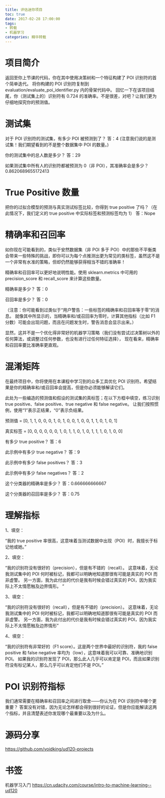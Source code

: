 ```yaml
---
title: 评估迷你项目
toc: true
date: 2017-02-28 17:00:00
tags:
- 转载
- 机器学习
categories: 精华转载
---
```

# 项目简介
返回至你上节课的代码，你在其中使用决策树和一个特征构建了 POI 识别符的首个简单迭代。 将你构建的 POI 识别符复制到 evaluation/evaluate_poi_identifier.py 内的骨架代码中。 回忆一下在该项目结尾，你（测试集上的）识别符有 0.724 的准确率。不是很差，对吧？让我们更为仔细地探究你的预测值。

<!--more-->

# 测试集
对于 POI 识别符的测试集，有多少 POI 被预测到了？
答：4
(注意我们说的是测试集！我们期望看到的不是整个数据集中 POI 的数量。)

你的测试集中的总人数是多少？
答：29

如果测试集中所有人的识别符都被预测为 0（非 POI），其准确率会是多少？
0.8620689655172413

# True Positive 数量
把你的过拟合模型的预测与真实测试标签比较，你得到 true positive 了吗？（在此情况下，我们定义的 true positive 中实际标签和预测标签均为 1）
答：Nope

# 精确率和召回率
如你现在可能看到的，类似于安然数据集（非 POI 多于 POI）中的那些不平衡类会带来一些特殊的挑战，即你可以为每个点推测出更为常见的类标签，虽然这不是一个非常有水准的策略，但却仍然能够获得相当不错的准确率！

精确率和召回率可以更好地说明性能。使用 sklearn.metrics 中可用的 precision_score 和 recall_score 来计算这些数量。

精确率是多少？
答：0

召回率是多少？ 
答：0

（注意：你可能看到过类似于“用户警告：一些标签的精确率和召回率等于零”的消息。 就像其中所显示的，当精确率和/或召回率为零时，计算其他指标（比如 F1 分数）可能会出现问题，而且在问题发生时，警告消息会显示出来。） 

显然，这并不是一个优化得非常好的机器学习策略（我们没有尝试过决策树以外的任何算法，或调整过任何参数，也没有进行过任何特征选择）， 现在看来，精确率和召回率要比准确率更直观。

# 混淆矩阵
在最终项目中，你将使用在本课程中学习到的众多工具优化 POI 识别符。希望结果是你的精确率和/或召回率会提高，但是你必须能够解读它们。

此处为一些编造的预测值和假设的测试集的真标签；在以下方框中填空，练习识别 true positive、false positive、true negative 和 false negative。 让我们按照惯例，使用“1”表示正结果，“0”表示负结果。

预测值 = [0, 1, 1, 0, 0, 0, 1, 0, 1, 0, 0, 1, 0, 0, 1, 1, 0, 1, 0, 1]

真实标签 = [0, 0, 0, 0, 0, 0, 1, 0, 1, 1, 0, 1, 0, 1, 1, 1, 0, 1, 0, 0]

有多少 true positive？
答：6

此示例中有多少 true negative？
答：9

此示例中有多少 false positives？
答：3

此示例中有多少 false negatives？
答：2

这个分类器的精确率是多少？
答：0.666666666667

这个分类器的召回率是多少？
答：0.75

# 理解指标
1、填空：

“我的 true positive 率很高，这意味着当测试数据中出现（POI）时，我擅长于标记他或她。”

2、填空：

“我的识别符没有很好的（precision），但是有不错的（recall）。 这意味着，无论我测试集中的 POI 何时被标记，我都可以明确地知道那很有可能是真实的 POI 而非虚警。 另一方面，我为此付出的代价是我有时候会错过真实的 POI，因为我实际上不太情愿触及边界情形。 ”

3、填空：

“我的识别符没有很好的（recall），但是有不错的（precision）。 这意味着，无论我测试集中的 POI 何时被标记，我都可以明确地知道那很有可能是真实的 POI 而非虚警。 另一方面，我为此付出的代价是我有时候会错过真实的 POI，因为我实际上不太情愿触及边界情形”

4、填空：

“我的识别符有非常好的（F1 score）。这是两个世界中最好的识别符，我的 false positive 和 false negative 率均为（low），这意味着我可以可靠、准确地识别 POI。 如果我的识别符发现了 POI，那么此人几乎可以肯定是 POI，而且如果识别符没有标记某人，那么几乎可以肯定他们不是 POI。”

# POI 识别符指标
我们通常需要在精确率和召回率之间进行取舍——你认为在 POI 识别符中哪个更重要？ 答案没有对错，因为无论怎样都会得到很好的论证，但是你应能解读这两个指标，并且清楚表述你发现哪个最重要以及为什么。


# 源码分享
https://github.com/voidking/ud120-projects

# 书签
机器学习入门
https://cn.udacity.com/course/intro-to-machine-learning--ud120

